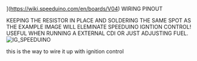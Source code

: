 
](https://wiki.speeduino.com/en/boards/V04) WIRING PINOUT

KEEPING THE RESISTOR IN PLACE AND SOLDERING THE SAME SPOT AS THE EXAMPLE IMAGE WILL ELEMINATE SPEEDUINO IGNTION CONTROL!
USEFUL WHEN RUNNING A EXTERNAL CDI OR JUST ADJUSTING FUEL.
![IG_SPEEDUINO](https://user-images.githubusercontent.com/82368250/214462076-b6cc4201-914d-4074-add1-e7ede63d4bb6.png)

this is the way to wire it up with ignition control
